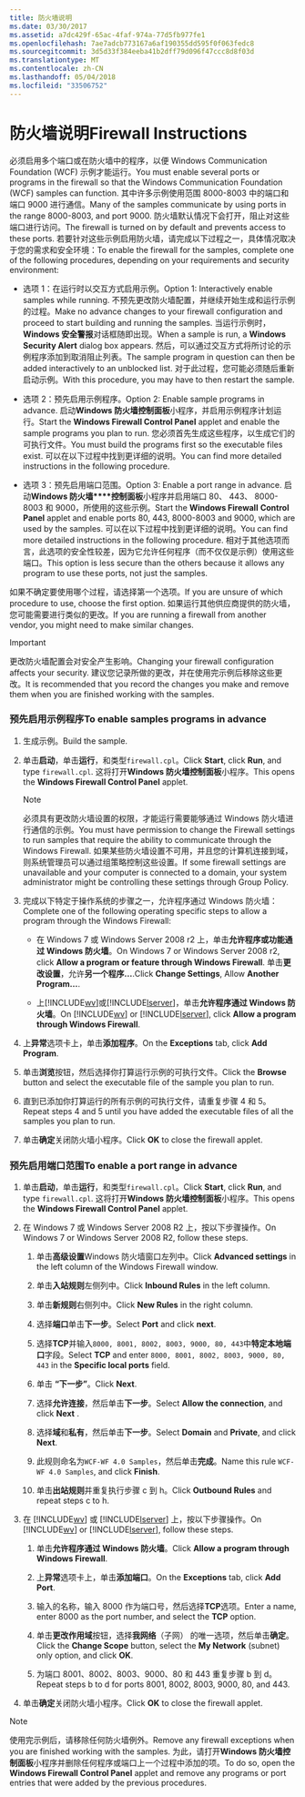 ```yaml
---
title: 防火墙说明
ms.date: 03/30/2017
ms.assetid: a7dc429f-65ac-4faf-974a-77d5fb977fe1
ms.openlocfilehash: 7ae7adcb773167a6af190355dd595f0f063fedc8
ms.sourcegitcommit: 3d5d33f384eeba41b2dff79d096f47ccc8d8f03d
ms.translationtype: MT
ms.contentlocale: zh-CN
ms.lasthandoff: 05/04/2018
ms.locfileid: "33506752"
---
```

# <a name="firewall-instructions"></a><span data-ttu-id="e785f-102">防火墙说明</span><span class="sxs-lookup"><span data-stu-id="e785f-102">Firewall Instructions</span></span>
<span data-ttu-id="e785f-103">必须启用多个端口或在防火墙中的程序，以便 Windows Communication Foundation (WCF) 示例才能运行。</span><span class="sxs-lookup"><span data-stu-id="e785f-103">You must enable several ports or programs in the firewall so that the Windows Communication Foundation (WCF) samples can function.</span></span> <span data-ttu-id="e785f-104">其中许多示例使用范围 8000-8003 中的端口和端口 9000 进行通信。</span><span class="sxs-lookup"><span data-stu-id="e785f-104">Many of the samples communicate by using ports in the range 8000-8003, and port 9000.</span></span> <span data-ttu-id="e785f-105">防火墙默认情况下会打开，阻止对这些端口进行访问。</span><span class="sxs-lookup"><span data-stu-id="e785f-105">The firewall is turned on by default and prevents access to these ports.</span></span> <span data-ttu-id="e785f-106">若要针对这些示例启用防火墙，请完成以下过程之一，具体情况取决于您的需求和安全环境：</span><span class="sxs-lookup"><span data-stu-id="e785f-106">To enable the firewall for the samples, complete one of the following procedures, depending on your requirements and security environment:</span></span>  
  
-   <span data-ttu-id="e785f-107">选项 1：在运行时以交互方式启用示例。</span><span class="sxs-lookup"><span data-stu-id="e785f-107">Option 1: Interactively enable samples while running.</span></span> <span data-ttu-id="e785f-108">不预先更改防火墙配置，并继续开始生成和运行示例的过程。</span><span class="sxs-lookup"><span data-stu-id="e785f-108">Make no advance changes to your firewall configuration and proceed to start building and running the samples.</span></span> <span data-ttu-id="e785f-109">当运行示例时， **Windows 安全警报**对话框随即出现。</span><span class="sxs-lookup"><span data-stu-id="e785f-109">When a sample is run, a **Windows Security Alert** dialog box appears.</span></span> <span data-ttu-id="e785f-110">然后，可以通过交互方式将所讨论的示例程序添加到取消阻止列表。</span><span class="sxs-lookup"><span data-stu-id="e785f-110">The sample program in question can then be added interactively to an unblocked list.</span></span> <span data-ttu-id="e785f-111">对于此过程，您可能必须随后重新启动示例。</span><span class="sxs-lookup"><span data-stu-id="e785f-111">With this procedure, you may have to then restart the sample.</span></span>  
  
-   <span data-ttu-id="e785f-112">选项 2：预先启用示例程序。</span><span class="sxs-lookup"><span data-stu-id="e785f-112">Option 2: Enable sample programs in advance.</span></span> <span data-ttu-id="e785f-113">启动**Windows 防火墙控制面板**小程序，并启用示例程序计划运行。</span><span class="sxs-lookup"><span data-stu-id="e785f-113">Start the **Windows Firewall Control Panel** applet and enable the sample programs you plan to run.</span></span> <span data-ttu-id="e785f-114">您必须首先生成这些程序，以生成它们的可执行文件。</span><span class="sxs-lookup"><span data-stu-id="e785f-114">You must build the programs first so the executable files exist.</span></span> <span data-ttu-id="e785f-115">可以在以下过程中找到更详细的说明。</span><span class="sxs-lookup"><span data-stu-id="e785f-115">You can find more detailed instructions in the following procedure.</span></span>  
  
-   <span data-ttu-id="e785f-116">选项 3：预先启用端口范围。</span><span class="sxs-lookup"><span data-stu-id="e785f-116">Option 3: Enable a port range in advance.</span></span> <span data-ttu-id="e785f-117">启动**Windows 防火墙****控制面板**小程序并启用端口 80、 443、 8000-8003 和 9000，所使用的这些示例。</span><span class="sxs-lookup"><span data-stu-id="e785f-117">Start the **Windows Firewall** **Control Panel** applet and enable ports 80, 443, 8000-8003 and 9000, which are used by the samples.</span></span> <span data-ttu-id="e785f-118">可以在以下过程中找到更详细的说明。</span><span class="sxs-lookup"><span data-stu-id="e785f-118">You can find more detailed instructions in the following procedure.</span></span> <span data-ttu-id="e785f-119">相对于其他选项而言，此选项的安全性较差，因为它允许任何程序（而不仅仅是示例）使用这些端口。</span><span class="sxs-lookup"><span data-stu-id="e785f-119">This option is less secure than the others because it allows any program to use these ports, not just the samples.</span></span>  
  
 <span data-ttu-id="e785f-120">如果不确定要使用哪个过程，请选择第一个选项。</span><span class="sxs-lookup"><span data-stu-id="e785f-120">If you are unsure of which procedure to use, choose the first option.</span></span> <span data-ttu-id="e785f-121">如果运行其他供应商提供的防火墙，您可能需要进行类似的更改。</span><span class="sxs-lookup"><span data-stu-id="e785f-121">If you are running a firewall from another vendor, you might need to make similar changes.</span></span>  
  
> [!IMPORTANT]
>  <span data-ttu-id="e785f-122">更改防火墙配置会对安全产生影响。</span><span class="sxs-lookup"><span data-stu-id="e785f-122">Changing your firewall configuration affects your security.</span></span> <span data-ttu-id="e785f-123">建议您记录所做的更改，并在使用完示例后移除这些更改。</span><span class="sxs-lookup"><span data-stu-id="e785f-123">It is recommended that you record the changes you make and remove them when you are finished working with the samples.</span></span>  
  
### <a name="to-enable-samples-programs-in-advance"></a><span data-ttu-id="e785f-124">预先启用示例程序</span><span class="sxs-lookup"><span data-stu-id="e785f-124">To enable samples programs in advance</span></span>  
  
1.  <span data-ttu-id="e785f-125">生成示例。</span><span class="sxs-lookup"><span data-stu-id="e785f-125">Build the sample.</span></span>  
  
2.  <span data-ttu-id="e785f-126">单击**启动**，单击**运行**，和类型`firewall.cpl`。</span><span class="sxs-lookup"><span data-stu-id="e785f-126">Click **Start**, click **Run**, and type `firewall.cpl`.</span></span> <span data-ttu-id="e785f-127">这将打开**Windows 防火墙控制面板**小程序。</span><span class="sxs-lookup"><span data-stu-id="e785f-127">This opens the **Windows Firewall Control Panel** applet.</span></span>  
  
    > [!NOTE]
    >  <span data-ttu-id="e785f-128">必须具有更改防火墙设置的权限，才能运行需要能够通过 Windows 防火墙进行通信的示例。</span><span class="sxs-lookup"><span data-stu-id="e785f-128">You must have permission to change the Firewall settings to run samples that require the ability to communicate through the Windows Firewall.</span></span> <span data-ttu-id="e785f-129">如果某些防火墙设置不可用，并且您的计算机连接到域，则系统管理员可以通过组策略控制这些设置。</span><span class="sxs-lookup"><span data-stu-id="e785f-129">If some firewall settings are unavailable and your computer is connected to a domain, your system administrator might be controlling these settings through Group Policy.</span></span>  
  
3.  <span data-ttu-id="e785f-130">完成以下特定于操作系统的步骤之一，允许程序通过 Windows 防火墙：</span><span class="sxs-lookup"><span data-stu-id="e785f-130">Complete one of the following operating specific steps to allow a program through the Windows Firewall:</span></span>  
  
    -   <span data-ttu-id="e785f-131">在 Windows 7 或 Windows Server 2008 r2 上，单击**允许程序或功能通过 Windows 防火墙**。</span><span class="sxs-lookup"><span data-stu-id="e785f-131">On Windows 7 or Windows Server 2008 r2, click **Allow a program or feature through Windows Firewall**.</span></span> <span data-ttu-id="e785f-132">单击**更改设置**，允许**另一个程序...**.</span><span class="sxs-lookup"><span data-stu-id="e785f-132">Click **Change Settings**, Allow **Another Program…**.</span></span>  
  
    -   <span data-ttu-id="e785f-133">上[!INCLUDE[wv](../../../../includes/wv-md.md)]或[!INCLUDE[lserver](../../../../includes/lserver-md.md)]，单击**允许程序通过 Windows 防火墙**。</span><span class="sxs-lookup"><span data-stu-id="e785f-133">On [!INCLUDE[wv](../../../../includes/wv-md.md)] or [!INCLUDE[lserver](../../../../includes/lserver-md.md)], click **Allow a program through Windows Firewall**.</span></span>  
  
4.  <span data-ttu-id="e785f-134">上**异常**选项卡上，单击**添加程序**。</span><span class="sxs-lookup"><span data-stu-id="e785f-134">On the **Exceptions** tab, click **Add Program**.</span></span>  
  
5.  <span data-ttu-id="e785f-135">单击**浏览**按钮，然后选择你打算运行示例的可执行文件。</span><span class="sxs-lookup"><span data-stu-id="e785f-135">Click the **Browse** button and select the executable file of the sample you plan to run.</span></span>  
  
6.  <span data-ttu-id="e785f-136">直到已添加你打算运行的所有示例的可执行文件，请重复步骤 4 和 5。</span><span class="sxs-lookup"><span data-stu-id="e785f-136">Repeat steps 4 and 5 until you have added the executable files of all the samples you plan to run.</span></span>  
  
7.  <span data-ttu-id="e785f-137">单击**确定**关闭防火墙小程序。</span><span class="sxs-lookup"><span data-stu-id="e785f-137">Click **OK** to close the firewall applet.</span></span>  
  
### <a name="to-enable-a-port-range-in-advance"></a><span data-ttu-id="e785f-138">预先启用端口范围</span><span class="sxs-lookup"><span data-stu-id="e785f-138">To enable a port range in advance</span></span>  
  
1.  <span data-ttu-id="e785f-139">单击**启动**，单击**运行**，和类型`firewall.cpl`。</span><span class="sxs-lookup"><span data-stu-id="e785f-139">Click **Start**, click **Run**, and type `firewall.cpl`.</span></span> <span data-ttu-id="e785f-140">这将打开**Windows 防火墙控制面板**小程序。</span><span class="sxs-lookup"><span data-stu-id="e785f-140">This opens the **Windows Firewall Control Panel** applet.</span></span>  
  
2.  <span data-ttu-id="e785f-141">在 Windows 7 或 Windows Server 2008 R2 上，按以下步骤操作。</span><span class="sxs-lookup"><span data-stu-id="e785f-141">On Windows 7 or Windows Server 2008 R2, follow these steps.</span></span>  
  
    1.  <span data-ttu-id="e785f-142">单击**高级设置**Windows 防火墙窗口左列中。</span><span class="sxs-lookup"><span data-stu-id="e785f-142">Click **Advanced settings** in the left column of the Windows Firewall window.</span></span>  
  
    2.  <span data-ttu-id="e785f-143">单击**入站规则**左侧列中。</span><span class="sxs-lookup"><span data-stu-id="e785f-143">Click **Inbound Rules** in the left column.</span></span>  
  
    3.  <span data-ttu-id="e785f-144">单击**新规则**右侧列中。</span><span class="sxs-lookup"><span data-stu-id="e785f-144">Click **New Rules** in the right column.</span></span>  
  
    4.  <span data-ttu-id="e785f-145">选择**端口**单击**下一步**。</span><span class="sxs-lookup"><span data-stu-id="e785f-145">Select **Port** and click **next**.</span></span>  
  
    5.  <span data-ttu-id="e785f-146">选择**TCP**并输入`8000, 8001, 8002, 8003, 9000, 80, 443`中**特定本地端口**字段。</span><span class="sxs-lookup"><span data-stu-id="e785f-146">Select **TCP** and enter `8000, 8001, 8002, 8003, 9000, 80, 443` in the **Specific local ports** field.</span></span>  
  
    6.  <span data-ttu-id="e785f-147">单击 **“下一步”**。</span><span class="sxs-lookup"><span data-stu-id="e785f-147">Click **Next**.</span></span>  
  
    7.  <span data-ttu-id="e785f-148">选择**允许连接**，然后单击**下一步**。</span><span class="sxs-lookup"><span data-stu-id="e785f-148">Select **Allow the connection**, and click **Next** .</span></span>  
  
    8.  <span data-ttu-id="e785f-149">选择**域**和**私有**，然后单击**下一步**。</span><span class="sxs-lookup"><span data-stu-id="e785f-149">Select **Domain** and **Private**, and click **Next**.</span></span>  
  
    9. <span data-ttu-id="e785f-150">此规则命名为`WCF-WF 4.0 Samples`，然后单击**完成**。</span><span class="sxs-lookup"><span data-stu-id="e785f-150">Name this rule `WCF-WF 4.0 Samples`, and click **Finish**.</span></span>  
  
    10. <span data-ttu-id="e785f-151">单击**出站规则**并重复执行步骤 c 到 h。</span><span class="sxs-lookup"><span data-stu-id="e785f-151">Click **Outbound Rules** and repeat steps c to h.</span></span>  
  
3.  <span data-ttu-id="e785f-152">在 [!INCLUDE[wv](../../../../includes/wv-md.md)] 或 [!INCLUDE[lserver](../../../../includes/lserver-md.md)] 上，按以下步骤操作。</span><span class="sxs-lookup"><span data-stu-id="e785f-152">On [!INCLUDE[wv](../../../../includes/wv-md.md)] or [!INCLUDE[lserver](../../../../includes/lserver-md.md)], follow these steps.</span></span>  
  
    1.  <span data-ttu-id="e785f-153">单击**允许程序通过 Windows 防火墙**。</span><span class="sxs-lookup"><span data-stu-id="e785f-153">Click **Allow a program through Windows Firewall**.</span></span>  
  
    2.  <span data-ttu-id="e785f-154">上**异常**选项卡上，单击**添加端口**。</span><span class="sxs-lookup"><span data-stu-id="e785f-154">On the **Exceptions** tab, click **Add Port**.</span></span>  
  
    3.  <span data-ttu-id="e785f-155">输入的名称，输入 8000 作为端口号，然后选择**TCP**选项。</span><span class="sxs-lookup"><span data-stu-id="e785f-155">Enter a name, enter 8000 as the port number, and select the **TCP** option.</span></span>  
  
    4.  <span data-ttu-id="e785f-156">单击**更改作用域**按钮，选择**我网络**（子网） 的唯一选项，然后单击**确定**。</span><span class="sxs-lookup"><span data-stu-id="e785f-156">Click the **Change Scope** button, select the **My Network** (subnet) only option, and click **OK**.</span></span>  
  
    5.  <span data-ttu-id="e785f-157">为端口 8001、8002、8003、9000、80 和 443 重复步骤 b 到 d。</span><span class="sxs-lookup"><span data-stu-id="e785f-157">Repeat steps b to d for ports 8001, 8002, 8003, 9000, 80, and 443.</span></span>  
  
4.  <span data-ttu-id="e785f-158">单击**确定**关闭防火墙小程序。</span><span class="sxs-lookup"><span data-stu-id="e785f-158">Click **OK** to close the firewall applet.</span></span>  
  
> [!NOTE]
>  <span data-ttu-id="e785f-159">使用完示例后，请移除任何防火墙例外。</span><span class="sxs-lookup"><span data-stu-id="e785f-159">Remove any firewall exceptions when you are finished working with the samples.</span></span> <span data-ttu-id="e785f-160">为此，请打开**Windows 防火墙控制面板**小程序并删除任何程序或端口上一个过程中添加的项。</span><span class="sxs-lookup"><span data-stu-id="e785f-160">To do so, open the **Windows Firewall Control Panel** applet and remove any programs or port entries that were added by the previous procedures.</span></span>
